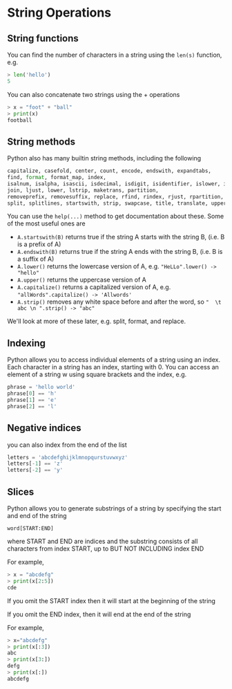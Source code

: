 # String Operations

## String functions
You can find the number of characters in a string using the ```len(s)``` function, e.g.
``` python
> len('hello')
5
```
You can also concatenate two strings using the + operations
``` python
> x = "foot" + "ball"
> print(x)
football
```

## String methods
Python also has many builtin string methods, including the following
``` python
capitalize, casefold, center, count, encode, endswith, expandtabs, 
find, format, format_map, index, 
isalnum, isalpha, isascii, isdecimal, isdigit, isidentifier, islower, isnumeric, isprintable, isspace, istitle, isupper, 
join, ljust, lower, lstrip, maketrans, partition, 
removeprefix, removesuffix, replace, rfind, rindex, rjust, rpartition, rsplit, rstrip, 
split, splitlines, startswith, strip, swapcase, title, translate, upper, zfill
```
You can use the ```help(...)``` method to get documentation about these. Some of the most useful ones are
* ```A.startswith(B)```  returns true if the string A starts with the string B, (i.e. B is a prefix of A)
* ```A.endswith(B)``` returns true if the string A ends with the string B, (i.e. B is a suffix of A)
* ```A.lower()``` returns the lowercase version of A, e.g. ``` "HeLLo".lower() -> "hello" ```
* ```A.upper()``` returns the uppercase version of A
* ```A.capitalize()``` returns a capitalized version of A, e.g. ``` "allWords".capitalize() -> 'Allwords' ```
* ```A.strip()``` removes any white space before and after the word, so ``` "  \t abc \n ".strip() -> "abc" ```

We'll look at more of these later, e.g. split, format, and replace.

## Indexing
Python allows you to access individual elements of a string using an index.
Each character in a string has an index, starting with 0.
You can access an element of a string w using square brackets and the index, e.g.
``` python
phrase = 'hello world'
phrase[0] == 'h'
phrase[1] == 'e'
phrase[2] == 'l'
```


## Negative indices
you can also index from the end of the list
``` python
letters = 'abcdefghijklmnopqurstuvwxyz'
letters[-1] == 'z'
letters[-2] == 'y'
```

## Slices
Python allows you to generate substrings of a string by specifying the start and end of the string
```
word[START:END]
```
where START and END are indices and the substring consists of all characters from index START, up to BUT NOT INCLUDING index END

For example,
``` python
> x = "abcdefg"
> print(x[2:5])
cde
```
If you omit the START index then it will start at the beginning of the string

If you omit the END index, then it will end at the end of the string

For example,
``` python
> x="abcdefg"
> print(x[:3])
abc
> print(x[3:])
defg
> print(x[:])
abcdefg
```

